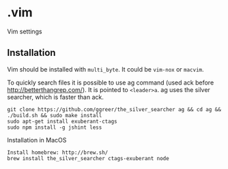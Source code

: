 .vim
====

Vim settings

## Installation

Vim should be installed with `multi_byte`. It could be `vim-nox` or `macvim`.

To quickly search files it is possible to use ag command
(used ack before http://betterthangrep.com/). It is pointed to `<leader>a`.
ag uses the silver searcher, which is faster than ack.

    git clone https://github.com/ggreer/the_silver_searcher ag && cd ag && ./build.sh && sudo make install
    sudo apt-get install exuberant-ctags
    sudo npm install -g jshint less

Installation in MacOS

    Install homebrew: http://brew.sh/
    brew install the_silver_searcher ctags-exuberant node

